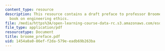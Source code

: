 ```yaml
---
content_type: resource
description: This resource contains a draft preface to professor Broome's forthcoming
  book on engineering ethics.
file: /media/https%3A/open-learning-course-data-rc.s3.amazonaws.com/esd-932-engineering-ethics-spring-2006/1454a0a086eff2da579eeadb69b263ba_broome_preface.pdf
file_type: application/pdf
resourcetype: Document
title: broome_preface.pdf
uid: 1454a0a0-86ef-f2da-579e-eadb69b263ba
---
```

